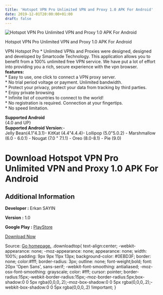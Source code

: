 ```yaml
---
title: 'Hotspot VPN Pro Unlimited VPN and Proxy 1.0 APK For Android'
date: 2019-12-01T20:00:00+01:00
draft: false
---
```


![Hotspot VPN Pro Unlimited VPN and Proxy 1.0 APK For Android](https://i0.wp.com/apkhome.net/wp-content/uploads/2019/12/Hotspot-VPN-Pro-Unlimited-VPN-and-Proxy-1.0.png "Hotspot VPN Pro Unlimited VPN and Proxy 1.0 APK For Android")

  

Hotspot VPN Pro Unlimited VPN and Proxy 1.0 APK For Android

VPN Hotspot Pro \* Unlimited VPNs and Proxies were designed, designed and developed by Smartcode Technology. This application allows you to benefit from a 100% unlimited free VPN service. We have put a lot of effort into providing you a rich, secure experience with the vpn browser.  
**features:**  
\* Easy to use, one click to connect a VPN proxy server.  
\* No trial period voltage or payment. Unlimited bandwidth.  
\* Protect your privacy, protect your data from tracking by third parties.  
\* Enjoy private browsing  
\* Infinite list of countries to connect to the world!  
\* No registration is required. Connection at your fingertips.  
\* No speed limitation.

**Supported Android**  
{4.0 and UP}  
**Supported Android Version**:-  
Jelly Bean(4.1"4.3.1)- KitKat (4.4"4.4.4)- Lollipop (5.0"5.0.2) - Marshmallow (6.0 - 6.0.1) - Nougat (7.0 " 7.1.1) - Oreo (8.0-8.1) - Pie (9.0)

Download Hotspot VPN Pro Unlimited VPN and Proxy 1.0 APK For Android
====================================================================

Additional Information
----------------------

**Developer :** Erkan SAYIN

**Version :** 1.0

**Google Play :** [PlayStore](https://play.google.com/store/apps/details?id=com.hotspotpro.apppro)

  

[Download Now](https://store4app.co/post/hotspot-vpn-pro-unlimited-vpn-and-proxy-1-0-apk-for-android_1575224369)

  
Source: [Go homepage.](https://store4app.co/post/hotspot-vpn-pro-unlimited-vpn-and-proxy-1-0-apk-for-android_1575224369) .downloadtop{ text-align:center; -webkit-appearance: none; -moz-appearance: none; appearance: none; width: 100%; padding: 9px 9px 11px 13px; background-color: #0EBD3F; border: none; color:#fff; border-radius: 3px; outline: none; font-weight;bold; font: 20px 'Open Sans', sans-serif; -webkit-font-smoothing: antialiased; -moz-osx-font-smoothing: grayscale; color: #fff; cursor: pointer; border-radius:15px;-webkit-border-radius:15px;-moz-border-radius:5px;box-shadow:0 0 5px rgba(0,0,0,.2);-moz-box-shadow:0 0 5px rgba(0,0,0,.2);-webkit-box-shadow:0 0 5px rgba(0,0,0,.2) !important; }